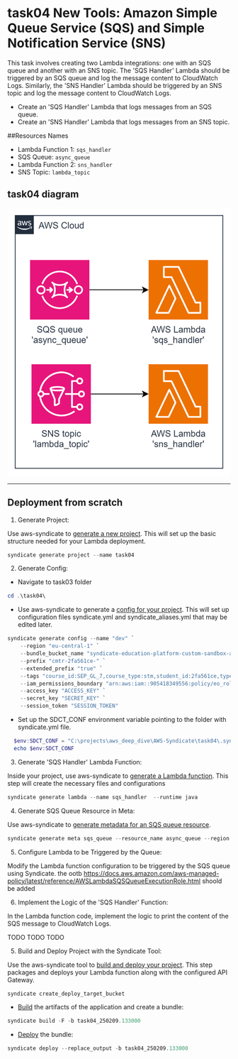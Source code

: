 # task04 New Tools: Amazon Simple Queue Service (SQS) and Simple Notification Service (SNS)

This task involves creating two Lambda integrations: one with an SQS queue and another with an SNS topic. The 'SQS Handler' Lambda should be triggered by an SQS queue and log the message content to CloudWatch Logs. Similarly, the 'SNS Handler' Lambda should be triggered by an SNS topic and log the message content to CloudWatch Logs.

+ Create an 'SQS Handler' Lambda that logs messages from an SQS queue.
+ Create an 'SNS Handler' Lambda that logs messages from an SNS topic.

##Resources Names

+ Lambda Function 1: `sqs_handler`
+ SQS Queue: `async_queue`
+ Lambda Function 2: `sns_handler`
+ SNS Topic: `lambda_topic`


## task04 diagram

![task04](img.png)

---

## Deployment from scratch
1. Generate Project:

Use aws-syndicate to [generate a new project](https://github.com/epam/aws-syndicate/wiki/2.-Quick-start#221-creating-project-files). This will set up the basic structure needed for your Lambda deployment.
```powershell
syndicate generate project --name task04
```
2. Generate Config:

+ Navigate to task03 folder
```powershell
cd .\task04\
```
* Use aws-syndicate to generate a [config for your project](https://github.com/epam/aws-syndicate/wiki/2.-Quick-start#222-creating-configuration-files-for-environment3. ).
  This will set up configuration files syndicate.yml and syndicate_aliases.yml that may be edited later.
```powershell
syndicate generate config --name "dev" `
    --region "eu-central-1" `
    --bundle_bucket_name "syndicate-education-platform-custom-sandbox-artifacts-sbox02/2fa561ce/task04" `
    --prefix "cmtr-2fa561ce-" `
    --extended_prefix "true" `
    --tags "course_id:SEP_GL_7,course_type:stm,student_id:2fa561ce,type:student" `
    --iam_permissions_boundary "arn:aws:iam::905418349556:policy/eo_role_boundary" `
    --access_key "ACCESS_KEY" `
    --secret_key "SECRET_KEY" `
    --session_token "SESSION_TOKEN"
```

* Set up the SDCT_CONF environment variable pointing to the folder with syndicate.yml file.
```powershell
  $env:SDCT_CONF = "C:\projects\aws_deep_dive\AWS-Syndicate\task04\.syndicate-config-dev"
  echo $env:SDCT_CONF
```
3. Generate 'SQS Handler' Lambda Function:

Inside your project, use aws-syndicate to [generate a Lambda function](https://github.com/epam/aws-syndicate/wiki/2.-Quick-start#224-creating-lambda-files). This step will create the necessary files and configurations
```powershell
syndicate generate lambda --name sqs_handler  --runtime java
```

4. Generate SQS Queue Resource in Meta:

Use aws-syndicate to [generate metadata for an SQS queue resource](https://github.com/epam/aws-syndicate/wiki/4.-Resources-Meta-Descriptions#412-sqs-queue).
```powershell
syndicate generate meta sqs_queue --resource_name async_queue --region eu-central-1
```
5. Configure Lambda to be Triggered by the Queue:

Modify the Lambda function configuration to be triggered by the SQS queue using Syndicate. the ootb https://docs.aws.amazon.com/aws-managed-policy/latest/reference/AWSLambdaSQSQueueExecutionRole.html shoold be added

6. Implement the Logic of the 'SQS Handler' Function:

In the Lambda function code, implement the logic to print the content of the SQS message to CloudWatch Logs.

TODO
TODO
TODO

5. Build and Deploy Project with the Syndicate Tool:

Use the aws-syndicate tool to [build and deploy your project](https://github.com/epam/aws-syndicate/wiki/2.-Quick-start#231-create-an-s3-bucket-for-aws-syndicate-artifacts). This step packages and deploys your Lambda function along with the configured API Gateway.
```powershell
syndicate create_deploy_target_bucket
```

+ [Build](https://videoportal.epam.com/video/qYLn4xd7) the artifacts of the application and create a bundle:
```powershell
syndicate build -F -b task04_250209.133000
```
+ [Deploy](https://videoportal.epam.com/video/AaZWOPjY) the bundle:
```powershell
syndicate deploy --replace_output -b task04_250209.133000
```
